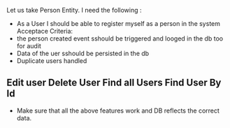 Let us take Person Entity.
I need the following :

- As a User I should be able to register myself as a person in the system
  Acceptace Criteria:
- the person created event sshould be triggered and looged in the db too for audit
- Data of the uer sshould be persisted in the db
- Duplicate users handled

Edit user
Delete User
Find all Users
Find User By Id
--

- Make sure that all the above features work and DB reflects the correct data.
